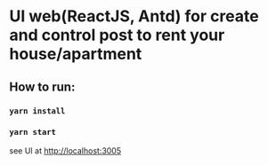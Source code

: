 # UI web(ReactJS, Antd) for create and control post to rent your house/apartment 

## How to run:

### `yarn install`

### `yarn start`

see UI at [http://localhost:3005](http://localhost:3005)
